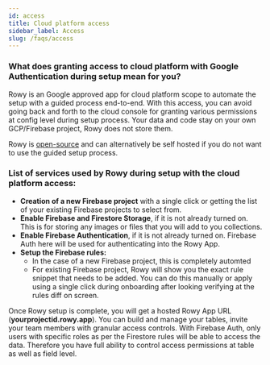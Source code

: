 ```yaml
---
id: access
title: Cloud platform access
sidebar_label: Access
slug: /faqs/access
---
```


### What does granting access to cloud platform with Google Authentication during setup mean for you?

Rowy is an Google approved app for cloud platform scope to automate the setup with a guided process end-to-end. With this access, you can avoid going back and forth to the cloud console for granting various permissions at config level during setup process. Your data and code stay on your own GCP/Firebase project, Rowy does not store them.

Rowy is [open-source](https://github.com/rowyio/rowy) and can alternatively be self hosted if you do not want to use the guided setup process.

### List of services used by Rowy during setup with the cloud platform access:

- **Creation of a new Firebase project** with a single click or getting the list of your existing Firebase projects to select from.
- **Enable Firebase and Firestore Storage**, if it is not already turned on. This is for storing any images or files that you will add to you collections.
- **Enable Firebase Authentication**, if it is not already turned on. Firebase Auth here will be used for authenticating into the Rowy App.
- **Setup the Firebase rules:**
    - In the case of a new Firebase project, this is completely automted
    - For existing Firebase project, Rowy will show you the exact rule snippet that needs to be added. You can do this manually or apply using a single click during onboarding after looking verifying at the rules diff on screen.

Once Rowy setup is complete, you will get a hosted Rowy App URL (**yourprojectid.rowy.app**). You can build and manage your tables, invite your team members with granular access controls. With Firebase Auth, only users with specific roles as per the Firestore rules will be able to access the data. Therefore you have full ability to control access permissions at table as well as field level.